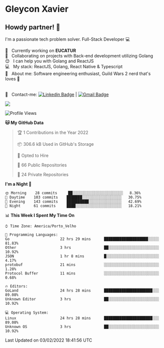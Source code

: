 # Gleycon Xavier

## Howdy partner! 👋

I'm a passionate tech problem solver.
Full-Stack Developer :computer:

 :rocket:  &nbsp; Currently working on **EUCATUR**
 <br/> :purple_heart: &nbsp; Collaborating on projects with Back-end development utilizing Golang
 <br/> :blush: &nbsp; I can help you with Golang and ReactJS
 <br/> :computer: &nbsp; My stack: ReactJS, Golang, React Native & Typescript
 <br/> 💬  &nbsp; About me: Software engineering enthusiast, Guild Wars 2 nerd that's loves :apple:
 <br/>
 <br/>
 <br/> :email: &nbsp; Contact-me: [![Linkedin Badge](https://img.shields.io/badge/-GleyconXavier-blue?style=flat-square&logo=Linkedin&logoColor=white&link=https://www.linkedin.com/in/gleyconxavier/)](https://www.linkedin.com/in/gleyconxavier/) 
| 
[![Gmail Badge](https://img.shields.io/badge/-gleyconxcarlos@gmail.com-c14438?style=flat-square&logo=Gmail&logoColor=white&link=mailto:gleyconxcarlos@gmail.com)](mailto:gleyconxcarlos@gmail.com)

![](https://komarev.com/ghpvc/?username=gleyconxavier)

<!--START_SECTION:waka-->
![Profile Views](http://img.shields.io/badge/Profile%20Views-0-blue)

**🐱 My GitHub Data** 

> 🏆 1 Contributions in the Year 2022
 > 
> 📦 306.6 kB Used in GitHub's Storage 
 > 
> 💼 Opted to Hire
 > 
> 📜 66 Public Repositories 
 > 
> 🔑 24 Private Repositories  
 > 
**I'm a Night 🦉** 

```text
🌞 Morning    28 commits     ██░░░░░░░░░░░░░░░░░░░░░░░   8.36% 
🌆 Daytime    103 commits    ███████░░░░░░░░░░░░░░░░░░   30.75% 
🌃 Evening    143 commits    ██████████░░░░░░░░░░░░░░░   42.69% 
🌙 Night      61 commits     ████░░░░░░░░░░░░░░░░░░░░░   18.21%

```


📊 **This Week I Spent My Time On** 

```text
⌚︎ Time Zone: America/Porto_Velho

💬 Programming Languages: 
Go                       22 hrs 29 mins      ████████████████████░░░░░   81.83% 
Other                    3 hrs               ██░░░░░░░░░░░░░░░░░░░░░░░   10.92% 
JSON                     1 hr 8 mins         █░░░░░░░░░░░░░░░░░░░░░░░░   4.17% 
protobuf                 21 mins             ░░░░░░░░░░░░░░░░░░░░░░░░░   1.28% 
Protocol Buffer          11 mins             ░░░░░░░░░░░░░░░░░░░░░░░░░   0.68%

🔥 Editors: 
GoLand                   24 hrs 28 mins      ██████████████████████░░░   89.08% 
Unknown Editor           3 hrs               ██░░░░░░░░░░░░░░░░░░░░░░░   10.92%

💻 Operating System: 
Linux                    24 hrs 28 mins      ██████████████████████░░░   89.08% 
Unknown OS               3 hrs               ██░░░░░░░░░░░░░░░░░░░░░░░   10.92%

```


 Last Updated on 03/02/2022 18:41:56 UTC
<!--END_SECTION:waka-->
